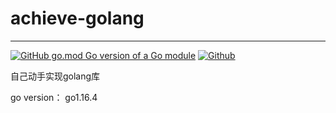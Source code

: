 # achieve-golang

---
[![GitHub go.mod Go version of a Go module](https://img.shields.io/badge/Go-v1.16.4-blue)](https://github.com/golang/go/releases/tag/go1.16.4)
[![Github](https://camo.githubusercontent.com/b9484f34908e0fa23c4007ce3948d3495a680e57618b3fd9df6ac7f45b6e9eb3/68747470733a2f2f676f646f632e6f72672f6769746875622e636f6d2f676f72696c6c612f636f6e746578743f7374617475732e737667)](https://pkg.go.dev/context)

自己动手实现golang库

go version： go1.16.4 
